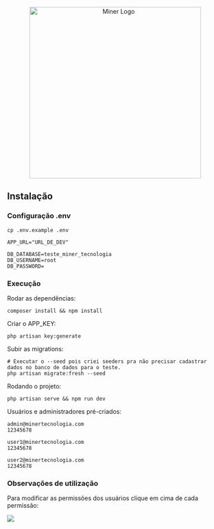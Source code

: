 <p align="center"><a href="https://laravel.com" target="_blank"><img src="https://minertecnologia.com/wp-content/uploads/2021/11/Logo-01-1-768x323.png" width="400" alt="Miner Logo"></a></p>

## Instalação

### Configuração .env
```
cp .env.example .env
```

```
APP_URL="URL_DE_DEV"

DB_DATABASE=teste_miner_tecnologia
DB_USERNAME=root
DB_PASSWORD=
```

### Execução
Rodar as dependências:
```
composer install && npm install
```

Criar o APP_KEY:
```
php artisan key:generate
```

Subir as migrations:
```
# Executar o --seed pois criei seeders pra não precisar cadastrar dados no banco de dados para o teste.
php artisan migrate:fresh --seed
```

Rodando o projeto:
```
php artisan serve && npm run dev
```

Usuários e administradores pré-criados:
```
admin@minertecnologia.com
12345678

user1@minertecnologia.com
12345678

user2@minertecnologia.com
12345678
```

### Observações de utilização
Para modificar as permissões dos usuários clique em cima de cada permissão:

<img src="https://i.ibb.co/drFRdJk/projeto-miner-tecnologia.png">
